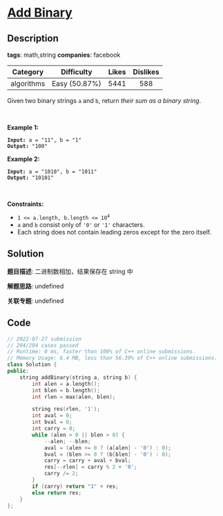 # [Add Binary](https://leetcode.com/problems/add-binary/description/)

## Description

**tags**: math,string
**companies**: facebook

|  Category  |  Difficulty   | Likes | Dislikes |
| :--------: | :-----------: | :---: | :------: |
| algorithms | Easy (50.87%) | 5441  |   588    |

<p>Given two binary strings <code>a</code> and <code>b</code>, return <em>their sum as a binary string</em>.</p>

<p>&nbsp;</p>
<p><strong>Example 1:</strong></p>
<pre><code><strong>Input:</strong> a = "11", b = "1"
<strong>Output:</strong> "100"</code></pre><p><strong>Example 2:</strong></p>
<pre><code><strong>Input:</strong> a = "1010", b = "1011"
<strong>Output:</strong> "10101"</code></pre>
<p>&nbsp;</p>
<p><strong>Constraints:</strong></p>

<ul>
  <li><code>1 &lt;= a.length, b.length &lt;= 10<sup>4</sup></code></li>
  <li><code>a</code> and <code>b</code> consist&nbsp;only of <code>&#39;0&#39;</code> or <code>&#39;1&#39;</code> characters.</li>
  <li>Each string does not contain leading zeros except for the zero itself.</li>
</ul>

## Solution

**题目描述**: 二进制数相加，结果保存在 string 中

**解题思路**: undefined

**关联专题**: undefined

## Code

```cpp
// 2022-07-27 submission
// 294/294 cases passed
// Runtime: 0 ms, faster than 100% of C++ online submissions.
// Memory Usage: 6.4 MB, less than 56.39% of C++ online submissions.
class Solution {
public:
    string addBinary(string a, string b) {
        int alen = a.length();
        int blen = b.length();
        int rlen = max(alen, blen);

        string res(rlen, '1');
        int aval = 0;
        int bval = 0;
        int carry = 0;
        while (alen > 0 || blen > 0) {
            --alen; --blen;
            aval = (alen >= 0 ? (a[alen] - '0') : 0);
            bval = (blen >= 0 ? (b[blen] - '0') : 0);
            carry = carry + aval + bval;
            res[--rlen] = carry % 2 + '0';
            carry /= 2;
        }
        if (carry) return "1" + res;
        else return res;
    }
};
```
